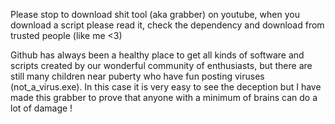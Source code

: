 Please stop to download shit tool (aka grabber) on youtube, when you download a script please read it, check the dependency and download from trusted people (like me <3)

Github has always been a healthy place to get all kinds of software and scripts created by our wonderful community of enthusiasts,
but there are still many children near puberty who have fun posting viruses (not_a_virus.exe).
In this case it is very easy to see the deception but I have made this grabber to prove that anyone with a minimum of brains can do a lot of damage !

